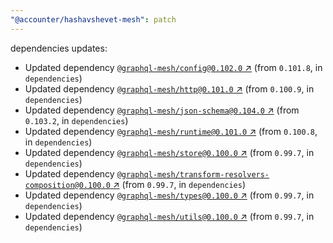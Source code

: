 ```yaml
---
"@accounter/hashavshevet-mesh": patch
---
```

dependencies updates:
  - Updated dependency [`@graphql-mesh/config@0.102.0` ↗︎](https://www.npmjs.com/package/@graphql-mesh/config/v/0.102.0) (from `0.101.8`, in `dependencies`)
  - Updated dependency [`@graphql-mesh/http@0.101.0` ↗︎](https://www.npmjs.com/package/@graphql-mesh/http/v/0.101.0) (from `0.100.9`, in `dependencies`)
  - Updated dependency [`@graphql-mesh/json-schema@0.104.0` ↗︎](https://www.npmjs.com/package/@graphql-mesh/json-schema/v/0.104.0) (from `0.103.2`, in `dependencies`)
  - Updated dependency [`@graphql-mesh/runtime@0.101.0` ↗︎](https://www.npmjs.com/package/@graphql-mesh/runtime/v/0.101.0) (from `0.100.8`, in `dependencies`)
  - Updated dependency [`@graphql-mesh/store@0.100.0` ↗︎](https://www.npmjs.com/package/@graphql-mesh/store/v/0.100.0) (from `0.99.7`, in `dependencies`)
  - Updated dependency [`@graphql-mesh/transform-resolvers-composition@0.100.0` ↗︎](https://www.npmjs.com/package/@graphql-mesh/transform-resolvers-composition/v/0.100.0) (from `0.99.7`, in `dependencies`)
  - Updated dependency [`@graphql-mesh/types@0.100.0` ↗︎](https://www.npmjs.com/package/@graphql-mesh/types/v/0.100.0) (from `0.99.7`, in `dependencies`)
  - Updated dependency [`@graphql-mesh/utils@0.100.0` ↗︎](https://www.npmjs.com/package/@graphql-mesh/utils/v/0.100.0) (from `0.99.7`, in `dependencies`)
